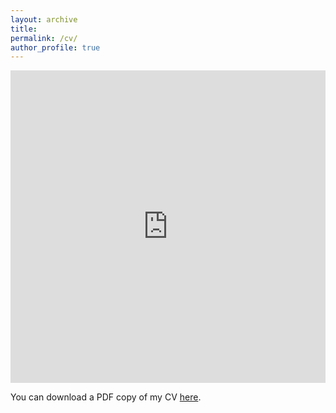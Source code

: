 ```yaml
---
layout: archive
title:
permalink: /cv/
author_profile: true
---
```


<iframe src="http://futingzou.github.io/files/FutingZou_CV.pdf" width="100%" height="500" frameborder="no" border="0" marginwidth="0" marginheight="0"></iframe>

You can download a PDF copy of my CV [here](http://futingzou.github.io/files/FutingZou_CV.pdf).

